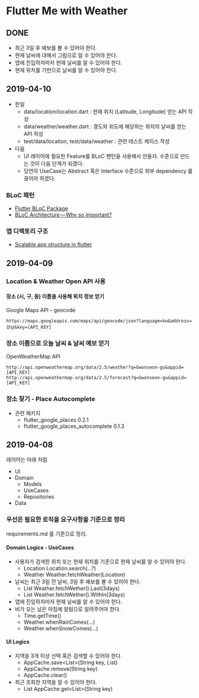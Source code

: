 # Flutter Me with Weather

## DONE

- 최근 3일 후 예보를 볼 수 있어야 한다.
- 현재 날씨에 대해서 그림으로 알 수 있어야 한다.
- 앱에 진입하자마자 현재 날씨를 알 수 있어야 한다.
- 현재 위치를 기반으로 날씨를 알 수 있어야 한다.

## 2019-04-10

- 한일
    - data/location/location.dart : 현재 위치 (Latitude, Longitude) 얻는 API 작성
    - data/weather/weather.dart : 경도와 위도에 해당하는 위치의 날씨를 얻는 API 작성
    - test/data/location, test/data/weather : 관련 테스트 케이스 작성
- 다음
    - UI 레이어에 필요한 Feature를 BLoC 팬턴을 사용해서 만들자. 수준으로 만드는 것이 다음 단계가 되겠다.
    - 당연히 UseCase는 Abstract 혹은 Interface 수준으로 외부 dependency 를 끊어야 하겠다.
    
### BLoC 패턴

- [Flutter BLoC Package](https://medium.com/flutter-pcommunity/flutter-bloc-package-295b53e95c5c)
- [BLoC Architecture — Why so important?](https://medium.com/flutter-community/bloc-architecture-why-so-important-d9b29f06680e)

### 앱 디렉토리 구조

- [Scalable app structure in flutter](https://hackernoon.com/scalable-app-structure-in-flutter-dad61a4bc389)

## 2019-04-09

### Location & Weather Open API 사용

#### 장소 (시, 구, 동) 이름을 사용해 위치 정보 얻기

Google Maps API - geocode

```
https://maps.googleapis.com/maps/api/geocode/json?language=ko&address=강남&key=[API_KEY]
```

### 장소 이름으로 오늘 날씨 & 날씨 예보 얻기

OpenWeatherMap API

```
http://api.openweathermap.org/data/2.5/weather?q=Gwonseon-gu&appid=[API_KEY]
http://api.openweathermap.org/data/2.5/forecast?q=Gwonseon-gu&appid=[API_KEY]
```

### 장소 찾기 - Place Autocomplete

- 관련 패키지
  - flutter_google_places 0.2.1
  - flutter_google_places_autocomplete 0.1.3

## 2019-04-08

레이어는 아래 처럼

- UI
- Domain
  - Models
  - UseCases
  - Repositories
- Data

### 우선은 필요한 로직을 요구사항을 기준으로 정리

requirements.md 를 기준으로 정리.

#### Domain Logics - UseCases

- 사용자가 검색한 위치 또는 현재 위치를 기준으로 현재 날씨를 알 수 있어야 한다.
  - Location Location.search(...?)
  - Weather Weather.fetchWeather(Location)
- 날씨는 최근 3일 전 날씨, 3일 후 예보를 볼 수 있어야 한다.
  - List<Weather> Weather.fetchWether().Last(3days)
  - List<Weather> Weather.fetchWether().WithIn(3days)
- 앱에 진입하자마자 현재 날씨를 알 수 있어야 한다.
- 비가 오는 날은 아침에 알림으로 알려주어야 한다.
  - Time.getTime()
  - Weather.whenRainComes(...)
  - Weather.whenSnowComes(...)

#### UI Logics

- 지역을 3개 이상 선택 혹은 검색할 수 있어야 한다.
  - AppCache.save<List<Location>>(String key, List<Location>)
  - AppCache.remove(String key)
  - AppCache.clear()
- 최근 조회한 지역을 알 수 있어야 한다.
  - List<Location> AppCache.get<List<Location>>(String key)




